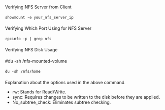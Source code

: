 ####
Verifying NFS Server from Client
####
    showmount -e your_nfs_server_ip
####
Verifying Which Port Using for NFS Server 
####
    rpcinfo -p | grep nfs
####
Verifying NFS Disk Usage
####
#du -sh /nfs-mounted-volume   
####    
    du -sh /nfs/home
####
Explanation about the options used in the above command.

- rw: Stands for Read/Write.
- sync: Requires changes to be written to the disk before they are applied.
- No_subtree_check: Eliminates subtree checking.

####


